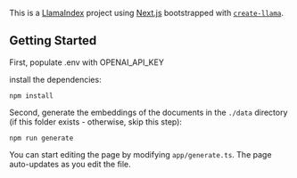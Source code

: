 This is a [LlamaIndex](https://www.llamaindex.ai/) project using [Next.js](https://nextjs.org/) bootstrapped with [`create-llama`](https://github.com/run-llama/LlamaIndexTS/tree/main/packages/create-llama).

## Getting Started

First, populate .env with OPENAI_API_KEY

install the dependencies:

```
npm install
```

Second, generate the embeddings of the documents in the `./data` directory (if this folder exists - otherwise, skip this step):

```
npm run generate
```

You can start editing the page by modifying `app/generate.ts`. The page auto-updates as you edit the file.
